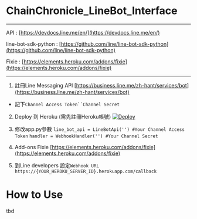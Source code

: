 # ChainChronicle_LineBot_Interface
***
API : 
[https://devdocs.line.me/en/](https://devdocs.line.me/en/)

line-bot-sdk-python : 
[https://github.com/line/line-bot-sdk-python](https://github.com/line/line-bot-sdk-python)

Fixie : 
[https://elements.heroku.com/addons/fixie](https://elements.heroku.com/addons/fixie)
***

1. 註冊Line Messaging API
[https://business.line.me/zh-hant/services/bot](https://business.line.me/zh-hant/services/bot)
 - 記下`Channel Access Token``Channel Secret`

2. Deploy 到 Heroku (需先註冊Heroku帳號)
[![Deploy](https://www.herokucdn.com/deploy/button.svg)](https://heroku.com/deploy?template=https://github.com/mong0520/ChainChronicle_LineBot_Interface)

3. 修改app.py參數
`line_bot_api = LineBotApi('') #Your Channel Access Token`
`handler = WebhookHandler('') #Your Channel Secret`

4. Add-ons Fixie
[https://elements.heroku.com/addons/fixie](https://elements.heroku.com/addons/fixie)

5. 到Line developers 設定`Webhook URL`
`https://{YOUR_HEROKU_SERVER_ID}.herokuapp.com/callback`

# How to Use
tbd
